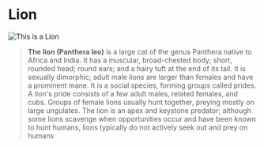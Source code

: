 # Lion


![This is a Lion](https://upload.wikimedia.org/wikipedia/commons/7/73/Lion_waiting_in_Namibia.jpg 'This is a Lion')


> **The lion (Panthera leo)** is a large cat of the genus Panthera native to Africa and India. It has a muscular, broad-chested body; short, rounded head; round ears; and a hairy tuft at the end of its tail. It is sexually dimorphic; adult male lions are larger than females and have a prominent mane. It is a social species, forming groups called prides. A lion's pride consists of a few adult males, related females, and cubs. Groups of female lions usually hunt together, preying mostly on large ungulates. The lion is an apex and keystone predator; although some lions scavenge when opportunities occur and have been known to hunt humans, lions typically do not actively seek out and prey on humans

